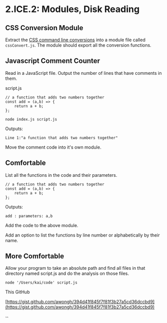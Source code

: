 # 2.ICE.2: Modules, Disk Reading

## CSS Conversion Module

Extract the [CSS command line conversions](../2.pce-post-class-exercises/2.pce.1-css-command-line.md) into a module file called `cssConvert.js`. The module should export all the conversion functions.

## Javascript Comment Counter

Read in a JavaScript file. Output the number of lines that have comments in them.

script.js

```text
// a function that adds two numbers together
const add = (a,b) => {
    return a + b;
};
```

```text
node index.js script.js
```

Outputs:

```text
Line 1:"a function that adds two numbers together"
```

Move the comment code into it's own module.

## Comfortable

List all the functions in the code and their parameters.

```text
// a function that adds two numbers together
const add = (a,b) => {
    return a + b;
};
```

Outputs:

```text
add : parameters: a,b
```

Add the code to the above module.

Add an option to list the functions by line number or alphabetically by their name.

## More Comfortable

Allow your program to take an absolute path and find all files in that directory named script.js and do the analysis on those files.

```text
node '/Users/kai/code' script.js
```

This GitHub 

[https://gist.github.com/awongh/394d41f845f7f81f3b27a5cd36dccbd9](https://gist.github.com/awongh/394d41f845f7f81f3b27a5cd36dccbd9)

#### \`\`

